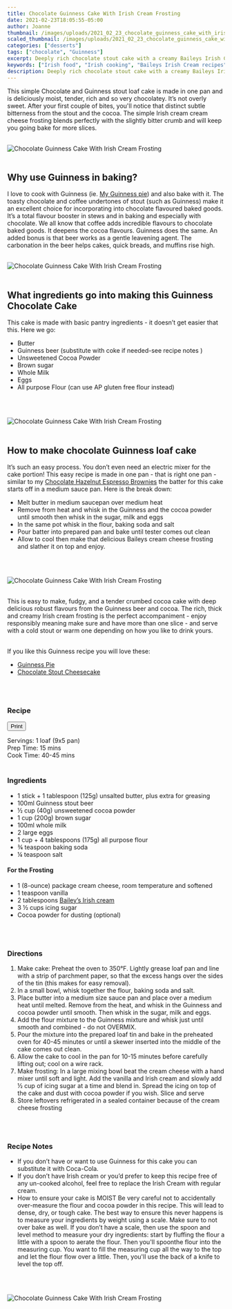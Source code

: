 ```yaml
---
title: Chocolate Guinness Cake With Irish Cream Frosting
date: 2021-02-23T18:05:55-05:00
author: Joanne
thumbnail: /images/uploads/2021_02_23_chocolate_guinness_cake_with_irish_cream_frosting_1.jpg
scaled_thumbnail: /images/uploads/2021_02_23_chocolate_guinness_cake_with_irish_cream_frosting_0.jpg
categories: ["desserts"]
tags: ["chocolate", "Guinness"]
excerpt: Deeply rich chocolate stout cake with a creamy Baileys Irish Cream cream cheese frosting 
keywords: ["Irish food", "Irish cooking", "Baileys Irish Cream recipes"]
description: Deeply rich chocolate stout cake with a creamy Baileys Irish Cream cream cheese frosting 
---
```

<span class="blog-text">

This simple  Chocolate and Guinness stout loaf cake is made in one pan and is deliciously moist, tender, rich and so very chocolatey. It’s not overly sweet. After your first couple of bites, you'll notice that distinct subtle bitterness from the stout and the cocoa. The simple Irish cream cream cheese frosting blends perfectly with the slightly bitter crumb and will keep you going bake for more slices. 
</br>
</br>

![Chocolate Guinness Cake With Irish Cream Frosting](/images/uploads/2021_02_23_chocolate_guinness_cake_with_irish_cream_frosting_2.jpg)
</br>
</br>

## Why use Guinness in baking? 
I love to cook with Guinness (ie. [My Guinness pie](https://www.oliveandmango.com/guinness-pie/)) and also bake with it. The toasty chocolate and coffee undertones of stout (such as Guinness) make it an excellent choice for incorporating into chocolate flavoured baked goods. It’s a total flavour booster in stews and in baking and especially with chocolate. We all know that coffee adds incredible flavours to chocolate baked goods. It deepens the cocoa flavours. Guinness does the same. An added bonus is that beer works as a gentle leavening agent. The carbonation in the beer helps cakes, quick breads, and muffins rise high.
</br>
</br>

![Chocolate Guinness Cake With Irish Cream Frosting](/images/uploads/2021_02_23_chocolate_guinness_cake_with_irish_cream_frosting_3.jpg)
</br>
</br>

## What ingredients go into making this Guinness Chocolate Cake
This cake is made with basic pantry ingredients - it doesn’t get easier that this. Here we go: 
* Butter 
* Guinness beer (substitute with coke if needed-see recipe notes ) 
* Unsweetened Cocoa Powder 
* Brown sugar 
* Whole Milk 
* Eggs 
* All purpose Flour (can use AP gluten free flour instead)
</br>
</br>

![Chocolate Guinness Cake With Irish Cream Frosting](/images/uploads/2021_02_23_chocolate_guinness_cake_with_irish_cream_frosting_4.jpg)
</br>
</br>

## How to make chocolate Guinness loaf cake
It’s such an easy process. You don’t even need an electric mixer for the cake portion! This easy recipe is made in one pan - that is right one pan - similar to my [Chocolate Hazelnut Espresso Brownies](https://www.oliveandmango.com/chocolate-hazelnut-espresso-brownies/) the batter for this cake starts off in a medium sauce pan. Here is the break down: 
* Melt butter in medium saucepan over medium heat 
* Remove from heat and whisk in the Guinness and the cocoa powder until smooth then whisk in the sugar, milk and eggs 
* In the same pot whisk in the flour, baking soda and salt 
* Pour batter into prepared pan and bake until tester comes out clean 
* Allow to cool then make that delicious Baileys cream cheese frosting and slather it on top and enjoy. 
</br>
</br>

![Chocolate Guinness Cake With Irish Cream Frosting](/images/uploads/2021_02_23_chocolate_guinness_cake_with_irish_cream_frosting_5.jpg)
</br>
</br>

This is easy to make, fudgy, and a tender crumbed cocoa cake with deep delicious robust flavours from the Guinness beer and cocoa. The rich, thick and creamy Irish cream frosting is the perfect accompaniment - enjoy responsibly meaning make sure and have more than one slice - and serve with a cold stout or warm one depending on how you like to drink yours. 
</br>
</br>

If you like this Guinness recipe you will love these:
* <span class="highlight"><a href="https://www.oliveandmango.com/guinness-pie">Guinness Pie</a></span>
* <span class="highlight"><a href="https://www.oliveandmango.com/chocolate-stout-cheesecake">Chocolate Stout Cheesecake</a></span>
</br>
</br>
<!--{{< youtube 2U5KL1buARQ >}}
</br>
</br>-->
</span>

### Recipe
<div print_button><form>
<input type="button" value="Print" class="btn__print" onClick="window.print()">
</form></div>

<div>Servings: <span itemprop="recipeYield">1 loaf (9x5 pan)</div>
<div>Prep Time: <meta itemprop="prepTime" content="PT15M">15 mins</div>
<div>Cook Time: <meta itemprop="cookTime" content="PT45M">40-45 mins</div>
</br>

### Ingredients

* <span itemprop="recipeIngredient">1 stick + 1 tablespoon (125g) unsalted butter, plus extra for greasing</span>
* <span itemprop="recipeIngredient">100ml Guinness stout beer </span>
* <span itemprop="recipeIngredient">&frac12; cup (40g) unsweetened cocoa powder </span>
* <span itemprop="recipeIngredient">1 cup (200g) brown sugar </span>
* <span itemprop="recipeIngredient">100ml whole milk</span>
* <span itemprop="recipeIngredient">2 large eggs</span>
* <span itemprop="recipeIngredient">1 cup + 4 tablespoons (175g) all purpose flour </span>
* <span itemprop="recipeIngredient">¾ teaspoon baking soda </span>
* <span itemprop="recipeIngredient">&frac14; teaspoon salt</span>

#### For the Frosting
* <span itemprop="recipeIngredient">1 (8-ounce) package cream cheese, room temperature and softened</span>
* <span itemprop="recipeIngredient">1 teaspoon vanilla</span>
* <span itemprop="recipeIngredient">2 tablespoons <span class="highlight"><a href="https://www.oliveandmango.com/homemade-irish-cream">Bailey’s Irish cream</a></span></span>
* <span itemprop="recipeIngredient">3 &frac12; cups icing sugar</span>
* <span itemprop="recipeIngredient">Cocoa powder for dusting (optional) </span>
</br>
</br>

### Directions 
1. Make cake: Preheat the oven to 350°F. Lightly grease loaf pan and line with a strip of parchment paper, so that the excess hangs over the sides of the tin (this makes for easy removal).
1. In a small bowl, whisk together the flour, baking soda and salt.
1. Place butter into a medium size sauce pan and place over a medium heat until melted. Remove from the heat, and whisk in the Guinness and cocoa powder until smooth. Then whisk in the sugar, milk and eggs. 
1. Add the flour mixture to the Guinness mixture and whisk just until smooth and combined - do not OVERMIX. 
1. Pour the mixture into the prepared loaf tin and bake in the preheated oven for 40-45 minutes or until a skewer inserted into the middle of the cake comes out clean. 
1. Allow the cake to cool in the pan for 10-15 minutes before carefully lifting out; cool on a wire rack.
1. Make frosting: In a large mixing bowl beat the cream cheese with a hand mixer until soft and light. Add the vanilla and Irish cream and slowly add &frac12; cup of icing sugar at a time and blend in. Spread the icing on top of the cake and dust with cocoa powder if you wish.  Slice and serve 
1. Store leftovers refrigerated in a sealed container because of the cream cheese frosting 
</br>
</br>

### Recipe Notes
* If you don’t have or want to use Guinness for this cake you can substitute it with Coca-Cola.  
* If you don’t have Irish cream or you’d prefer to keep this recipe free of any un-cooked alcohol, feel free to replace the Irish Cream with regular cream.
* How to ensure your cake is MOIST
Be very careful not to accidentally over-measure the flour and cocoa powder in this recipe. This will lead to dense, dry, or tough cake. The best way to ensure this never happens is to measure your ingredients by weight using a scale. Make sure to not over bake as well. If you don’t have a scale, then use the spoon and level method to measure your dry ingredients: start by fluffing the flour a little with a spoon to aerate the flour. Then you'll spoonthe flour into the measuring cup. You want to fill the measuring cup all the way to the top and let the flour flow over a little. Then, you'll use the back of a knife to level the top off.
</br>
</br>

![Chocolate Guinness Cake With Irish Cream Frosting](/images/uploads/2021_02_23_chocolate_guinness_cake_with_irish_cream_frosting_6.jpg)